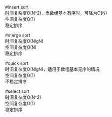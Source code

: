 #insert sort </br>
  时间复杂度O(N^2)，当数组基本有序时，可降为O(N) </br>
  空间复杂度O(1) </br>
  稳定排序 </br>

#merge sort </br>
  时间复杂度O(NlgN) </br>
  空间复杂度O(N) </br>
  稳定排序 </br>

#quick sort </br>
  时间复杂度O(NlgN)，适用于数组基本无序的情况 </br>
  空间复杂度O(1) </br>
  不稳定排序 </br>

#select sort </br>
  时间复杂度O(N^2) </br>
  空间复杂度O(1) </br>
  稳定排序 </br>
